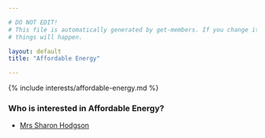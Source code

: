 ```yaml
---

# DO NOT EDIT!
# This file is automatically generated by get-members. If you change it, bad
# things will happen.

layout: default
title: "Affordable Energy"

---
```


{% include interests/affordable-energy.md %}

### Who is interested in Affordable Energy?


* [Mrs Sharon Hodgson](/members/mrs-sharon-hodgson.html)
